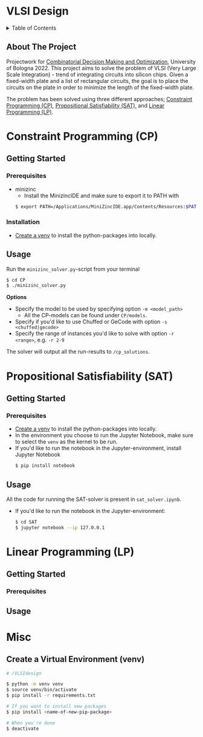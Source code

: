 # VLSI Design

<!-- TABLE OF CONTENTS -->
<details>
  <summary>Table of Contents</summary>
  <ol>
    <li>
      <a href="#about-the-project">About The Project</a>
    </li>
    <li>
      <a href="#constraint-programming-cp">Constraint Programming (CP)</a>
    </li>
    <li>
      <a href="#propositional-satisfiability-sat">Propositional Satisfiability (SAT)</a>
    </li>
    <li>
      <a href="#linear-programming-lp">Linear Programming (LP)</a>
    </li>
    <li>
      <a href="#misc">Misc</a>
    </li>
  </ol>
</details>

## About The Project

Projectwork for [Combinatorial Decision Making and Optimization](https://www.unibo.it/en/teaching/course-unit-catalogue/course-unit/2021/446597), University of Bologna 2022. This project aims to solve the problem of VLSI (Very Large Scale Integration) - trend of integrating circuits into silicon chips. Given a fixed-width plate and a list of rectangular circuits, the goal is to place the circuits on the plate in order to minimize the length of the fixed-width plate.

The problem has been solved using three different approaches; [Constraint Programming (CP)](#constraint-programming-cp), [Propositional Satisfiability (SAT)](#propositional-satisfiability-sat), and [Linear Programming (LP)](#linear-programming-lp).

# Constraint Programming (CP)

## Getting Started

### Prerequisites

- minizinc
  - Install the MinizincIDE and make sure to export it to PATH with
  ```sh
  $ export PATH=/Applications/MiniZincIDE.app/Contents/Resources:$PATH
  ```

### Installation

- [Create a venv](#create-a-virtual-environment-venv) to install the python-packages into locally.

## Usage

Run the `minizinc_solver.py`-script from your terminal

```sh
$ cd CP
$ ./minizinc_solver.py
```

**Options**

- Specify the model to be used by specifying option `-m <model_path>`
  - All the CP-models can be found under `CP/models`.
- Specify if you'd like to use Chuffed or GeCode with option `-s <chuffed|gecode>`
- Specify the range of instances you'd like to solve with option `-r <range>`, e.g. `-r 2-9`

The solver will output all the run-results to `/cp_solutions`.

# Propositional Satisfiability (SAT)

## Getting Started

### Prerequisites

- [Create a venv](#create-a-virtual-environment-venv) to install the python-packages into locally.
- In the environment you choose to run the Jupyter Notebook, make sure to select the `venv` as the kernel to be run.
- If you'd like to run the notebook in the Jupyter-environment, install Jupyter Notebook
  ```sh
  $ pip install notebook
  ```

## Usage

All the code for running the SAT-solver is present in `sat_solver.ipynb`.

- If you'd like to run the notebook in the Jupyter-environment:
  ```sh
  $ cd SAT
  $ jupyter notebook --ip 127.0.0.1
  ```

# Linear Programming (LP)

## Getting Started

### Prerequisites

## Usage

# Misc

## Create a Virtual Environment (venv)

```bash
# /VLSIdesign

$ python -m venv venv
$ source venv/bin/activate
$ pip install -r requirements.txt

# If you want to install new packages
$ pip install <name-of-new-pip-package>

# When you're done
$ deactivate
```
